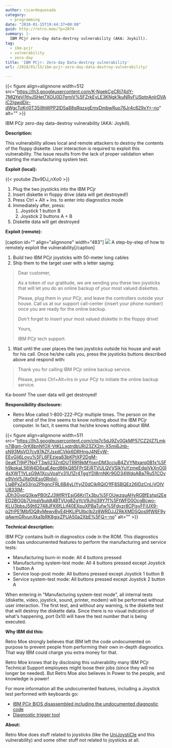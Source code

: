 ```yaml
---
author: ricardoquesada
category:
  - programming
date: "2018-01-15T19:44:37+00:00"
guid: http://retro.moe/?p=2074
summary: |-
  IBM PCjr zero-day data-destroy vulnerability (AKA: Joykill).
tag:
  - ibm-pcjr
  - vulnerability
  - zero-day
title: 'IBM PCjr: Zero-day Data-destroy vulnerability'
url: /2018/01/15/ibm-pcjr-zero-day-data-destroy-vulnerability/

---
```

{{< figure align=alignnone width=512 src="https://lh3.googleusercontent.com/K-NgekCgCRi74dY-7MQYeVi1tlvJSHet7XOU0D7gmiV%5FZrkEyLE3KNgk1kuNRvFUSptnAnIrDVAiC2IgwdDir-dWgcToKrI0T35i9hWPP2lD5a88gRqzsgEmvDmbwRuo76Jr4c629xY=-no" alt="" >}}

IBM PCjr zero-day data-destroy vulnerability (AKA: Joykill).

**Description:**

This vulnerability allows local and remote attackers to destroy the contents of the floppy diskette. User interaction is required to exploit this vulnerability. The issue results from the lack of proper validation when starting the manufacturing system test.

**Exploit (local):**

{{< youtube Zbv9DJ_nXo0 >}}

1. Plug the two joysticks into the IBM PCjr
1. Insert diskette in floppy drive (data will get destroyed!)
1. Press Ctrl + Alt + Ins. to enter into diagnostics mode
1. Immediately after, press:
   1. Joystick 1 button B
   1. Joystick 2 buttons A + B
1. Diskette data will get destroyed

**Exploit (remote):**

\[caption id="" align="alignnone" width="483"\] [![](https://lh3.googleusercontent.com/_0Ng2HeU7MdrNpzk1HIjNljYoq89FIPNgqbL2qYhpQq4tn2fCmEKadAh5Te_QKeSSQwBzVw1WVzoFy7leCL1ZOdnWJNcAe8DvMcTgJ4YAArqRNBuybDQln6qOWeUa0euqsub2xZGu9qgGWeoKO27OvJRghOY4-5jiylGurSaNw64IMo6qOPVXiml7jciR8beES8AWm0SsC_BqduncCRTR0DckSLFSFtA7ToO1dZmXZI0dlwlPqAHutrgFCXo4FwveYY7vnHev1NZdZbd53o1b718lqOKTHNCYmgF1Jy_Bu0rCKjYEv-FvfxWMxrPPdaqHBbBxEib0zcuRZAvkrTPLlg-15jsUD9QgDH092sI9ihuFiYU5Px94_e89onE2taqH4J9IOwagK5H5FyETJ1YLEpnXHxsRoQ7WY6hxN1uTZBi6MZA7U6oVN-m4RyQgEmV5WHRan-abd3PBxk0kg5npIjzFMx-_mvf64SOnaHefkW_jEdFrwPAxzuzWkXim9ducVRxcDJjuA7Z5l8cn28IBu_ITwo3Ma2nEhO4B0i5_fop67IdTET1b5rODf46r52ywi59p16oohMyXxvL22bJEHlKS6rL4aGKTJhW9bvMXsqQPMlChLzIKaAxmuIAz8zZv5uYwoa_D03xW5-qt7aHMPLoRrheK6VqEg=-no)](https://lh3.googleusercontent.com/JtfeFPgsgDBY-uy0n03QdNdX9RX4bXa1wOhgWNs__9aQKTfYxOxpFKkjPV6j1FSHwqzfUNV1gjhLE_SxhVe-9xHtxjXlgcgdFZVvIAYOGtgGIwHtp4oRJt1tAlRKHcjjE_TuUMRDAR2O931H_TjRRGrrrEfHisyjPX70i6TQuOfFy76bdMrV-eE5w8hFY2ZOp7jg1Aj8jkR-RYx5SgFAJMBaAPZhLFkpuX2zf3WLFc2gaifo-5BUNvaEaALnERjWAi9cMlKhQ9so0I3CimtQOe_gdzHYMUH0CHGajhOPaGLOIJEiEmtqrPB7zjKinCKaxk5zc9P9qXEl6d3GU-rD0qnUZebumZfagbKK6VCM-va3Ya6PDFS1FzT-bBqHcmOH6uiifTsIVEAhYfOs-zBhxQgHNkSJRHVf2_ANoeFDOsJ-J740K1TQOuZER_pqmaFM_6iKibdav1RNaXxeuvgP9-gaXJCFsBisbu92FM8fkPPnDeXB3PfVz98_Q1QDvVdPBt7k0ljRvS5XXeKpdqwNFMTIstmcnU8A0HcSAP6Eof0WL5k5AjB8YCdOqQ-aKJ9s6xB74R5C0sNFVree7d6m-m9MRdqQrWqgHZtFUb0xHVpZC_IeDcWL3MtBemMIiU4UTmXyL-NqKYrBoXyyUyzkIjfIb_LA5v6A5A=w1468-h1552-no) A step-by-step of how to remotely exploit the vulnerability\[/caption\]

1. Build two IBM PCjr joysticks with 50-meter long cables
1. Ship them to the target user with a letter saying:

> Dear customer,
>
> As a token of our gratitude, we are sending you these two joysticks that will let you do an online backup of your most valued diskettes.
>
> Please, plug them in your PCjr, and leave the controllers outside your house. Call us at our support call-center {insert your phone number} once you are ready for the online backup.
>
> Don't forget to insert your most valued diskette in the floppy drive!
>
> Yours,
>
> IBM PCjr tech support.

1. Wait until the user places the two joysticks outside his house and wait for his call. Once he/she calls you, press the joysticks buttons described above and respond with:

> Thank you for calling IBM PCjr online backup service.
>
> Please, press Ctrl+Alt+Ins in your PCjr to initiate the online backup service.

Ka-boom! The user data will get destroyed!

**Responsibility disclosure:**

- Retro Moe called 1-800-222-PCjr multiple times. The person on the other end of the line seems to know nothing about the IBM PCjr computer. In fact, it seems that he/she knows nothing about IBM.

{{< figure align=alignnone width=511 src="https://lh3.googleusercontent.com/ctq7c5dJ9Zv0GkMP57CZ2iIZ7Lmkn7iBgm-0rK8bnNfOX-VtKLLxgtrdbURi23ZX2m-X5mi6Jnb-sN93MsVO7cv97AZFJsxdCVkk6DRHngJ4NEyW-EEvGIi6Loyu%5FL6FEzjea83bKPtXP2DgM-0eaKTI9jP7NxFT3wIj23ZntDUTRRf8kMYoxnDM3cciuB4ZVYNtxarq0B1x%5Fh9kpkaL56W4D6xaE4prd86kQ85FPrSEjRTVULQVVSIkYuYzmeEdqjVkXnO0I4sXWT1VLsG9A1XcuVoaYv31U1Zr4TggYDl8rnNKr9GD34WdoABa7Ru51COve9VnV5JXe0tiEso0RnIvl-LIaBPxZe53rjo2PhgncFRL6B4yLIYyjZ0dCIkRQiO1fF8SBQEz26IDzCnLjVOIVU833IM-JDh3GvpQ3kwPB0tZJ3WfRYEsjG6KrlTx3bu%5FOUwzguAHyRGBfEshpI2EeED2BOGb7UmaVbuldt4BTVUg8ZgYcV9Jhjj39Y7f%5FtWFD0OcgBcwo-KLU3bbsJ59t62748JFK6fLLjf40EXpuXPBaTufw%5Fdyzr8CPisyFFiUX9-p2frPE1MbfDQ8vMewvByE4HKLlPUIbcIb2z8WRDJJZRkXMDSQos9fW6F9yqAwmGRvunXka1bRK8gixZPUA50a2XbE%5FQ=-no" alt="" >}}

**Technical description:**

IBM PCjr contains built-in diagnostics code in the ROM. This diagnostics code has undocumented features to perform the manufacturing and service tests:

- Manufacturing burn-in mode: All 4 buttons pressed
- Manufacturing system-test mode: All 4 buttons pressed except Joystick 1 button A
- Service loop-post mode: All buttons pressed except Joystick 1 button B
- Service system-test mode: All buttons pressed except Joystick 2 button A

When entering in "Manufacturing system-test mode", all internal tests (diskette, video, joystick, sound, printer, modem) will be performed without user interaction. The first test, and without any warning, is the diskette test that will destroy the diskette data. Since there is no visual indication of what's happening, port 0x10 will have the test number that is being executed.

**Why IBM did this:**

Retro Moe strongly believes that IBM left the code undocumented on purpose to prevent people from performing their own in-depth diagnostics. That way IBM could charge you extra money for that.

Retro Moe knows that by disclosing this vulnerability many IBM PCjr Technical Support employees might loose their jobs (since they will no longer be needed). But Retro Moe also believes in Power to the people, and knowledge is power!

For more information all the undocumented features, including a Joystick test performed with keyboards go:

- [IBM PCjr BIOS disassembled including the undocumented diagnostic code](https://github.com/ricardoquesada/bios-8088/tree/master/ibm_pcjr)
- [Diagnostic trigger tool](https://github.com/ricardoquesada/pc-8088-misc/tree/master/undiagjr)

**About:**

Retro Moe does stuff related to joysticks (like the [UniJoystiCle](/unijoysticle/) and this vulnerability) and some other stuff not related to joysticks at all.
